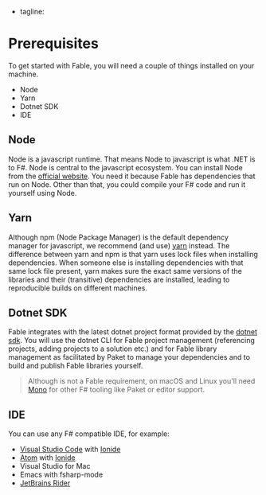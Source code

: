- tagline: 

# Prerequisites

To get started with Fable, you will need a couple of things installed on your machine.

- Node
- Yarn
- Dotnet SDK
- IDE

## Node

Node is a javascript runtime. That means Node to javascript is what .NET is to F#. Node is central to the javascript ecosystem. You can install Node from the [official website](https://nodejs.org/en/). You need it because Fable has dependencies that run on Node. Other than that, you could compile your F# code and run it yourself using Node.

## Yarn

Although npm (Node Package Manager) is the default dependency manager for javascript, we recommend (and use) [yarn](https://yarnpkg.com/lang/en/docs/install/) instead. The difference between yarn and npm is that yarn uses lock files when installing dependencies. When someone else is installing dependencies with that same lock file present, yarn makes sure the exact same versions of the libraries and their (transitive) dependencies are installed, leading to reproducible builds on different machines.

## Dotnet SDK

Fable integrates with the latest dotnet project format provided by the [dotnet sdk](https://www.microsoft.com/net/core). You will use the dotnet CLI for Fable project management (referencing projects, adding projects to a solution etc.) and for Fable library management as facilitated by Paket to manage your dependencies and to build and publish Fable libraries yourself.

> Although is not a Fable requirement, on macOS and Linux you'll need [Mono](http://www.mono-project.com/) for other F# tooling like Paket or editor support.

## IDE

You can use any F# compatible IDE, for example:

- [Visual Studio Code](https://code.visualstudio.com/) with [Ionide](http://ionide.io/)
- [Atom](https://atom.io/) with [Ionide](http://ionide.io/)
- Visual Studio for Mac
- Emacs with fsharp-mode
- [JetBrains Rider](https://www.jetbrains.com/rider/)
